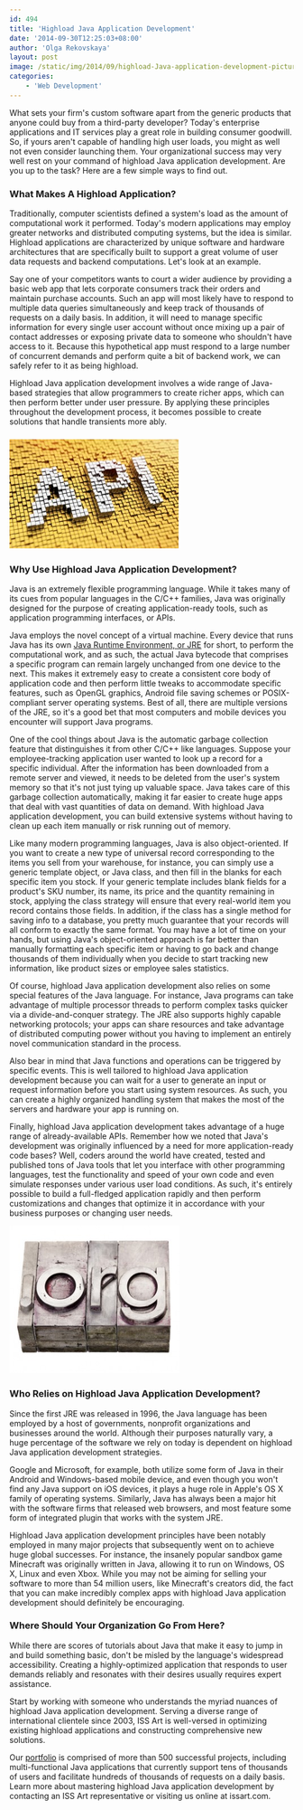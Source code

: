 ```yaml
---
id: 494
title: 'Highload Java Application Development'
date: '2014-09-30T12:25:03+08:00'
author: 'Olga Rekovskaya'
layout: post
image: /static/img/2014/09/highload-Java-application-development-picture.jpg
categories:
    - 'Web Development'
---
```


What sets your firm's custom software apart from the generic products that anyone could buy from a third-party developer? Today's enterprise applications and IT services play a great role in building consumer goodwill. So, if yours aren't capable of handling high user loads, you might as well not even consider launching them. Your organizational success may very well rest on your command of highload Java application development. Are you up to the task? Here are a few simple ways to find out.

### What Makes A Highload Application?

Traditionally, computer scientists defined a system's load as the amount of computational work it performed. Today's modern applications may employ greater networks and distributed computing systems, but the idea is similar. Highload applications are characterized by unique software and hardware architectures that are specifically built to support a great volume of user data requests and backend computations. Let's look at an example.

Say one of your competitors wants to court a wider audience by providing a basic web app that lets corporate consumers track their orders and maintain purchase accounts. Such an app will most likely have to respond to multiple data queries simultaneously and keep track of thousands of requests on a daily basis. In addition, it will need to manage specific information for every single user account without once mixing up a pair of contact addresses or exposing private data to someone who shouldn't have access to it. Because this hypothetical app must respond to a large number of concurrent demands and perform quite a bit of backend work, we can safely refer to it as being highload.

Highload Java application development involves a wide range of Java-based strategies that allow programmers to create richer apps, which can then perform better under user pressure. By applying these principles throughout the development process, it becomes possible to create solutions that handle transients more ably.

### ![Picture of API that is pixelated and embossed.](/static/img/2014/10/highload-Java-application-development-api-300x193.jpg)

### Why Use Highload Java Application Development?

Java is an extremely flexible programming language. While it takes many of its cues from popular languages in the C/C++ families, Java was originally designed for the purpose of creating application-ready tools, such as application programming interfaces, or APIs.

Java employs the novel concept of a virtual machine. Every device that runs Java has its own [Java Runtime Environment, or JRE](http://en.wikipedia.org/wiki/Java_virtual_machine) for short, to perform the computational work, and as such, the actual Java bytecode that comprises a specific program can remain largely unchanged from one device to the next. This makes it extremely easy to create a consistent core body of application code and then perform little tweaks to accommodate specific features, such as OpenGL graphics, Android file saving schemes or POSIX-compliant server operating systems. Best of all, there are multiple versions of the JRE, so it's a good bet that most computers and mobile devices you encounter will support Java programs.

One of the cool things about Java is the automatic garbage collection feature that distinguishes it from other C/C++ like languages. Suppose your employee-tracking application user wanted to look up a record for a specific individual. After the information has been downloaded from a remote server and viewed, it needs to be deleted from the user's system memory so that it's not just tying up valuable space. Java takes care of this garbage collection automatically, making it far easier to create huge apps that deal with vast quantities of data on demand. With highload Java application development, you can build extensive systems without having to clean up each item manually or risk running out of memory.

Like many modern programming languages, Java is also object-oriented. If you want to create a new type of universal record corresponding to the items you sell from your warehouse, for instance, you can simply use a generic template object, or Java class, and then fill in the blanks for each specific item you stock. If your generic template includes blank fields for a product's SKU number, its name, its price and the quantity remaining in stock, applying the class strategy will ensure that every real-world item you record contains those fields. In addition, if the class has a single method for saving info to a database, you pretty much guarantee that your records will all conform to exactly the same format. You may have a lot of time on your hands, but using Java's object-oriented approach is far better than manually formatting each specific item or having to go back and change thousands of them individually when you decide to start tracking new information, like product sizes or employee sales statistics.

Of course, highload Java application development also relies on some special features of the Java language. For instance, Java programs can take advantage of multiple processor threads to perform complex tasks quicker via a divide-and-conquer strategy. The JRE also supports highly capable networking protocols; your apps can share resources and take advantage of distributed computing power without you having to implement an entirely novel communication standard in the process.

Also bear in mind that Java functions and operations can be triggered by specific events. This is well tailored to highload Java application development because you can wait for a user to generate an input or request information before you start using system resources. As such, you can create a highly organized handling system that makes the most of the servers and hardware your app is running on.

Finally, highload Java application development takes advantage of a huge range of already-available APIs. Remember how we noted that Java's development was originally influenced by a need for more application-ready code bases? Well, coders around the world have created, tested and published tons of Java tools that let you interface with other programming languages, test the functionality and speed of your own code and even simulate responses under various user load conditions. As such, it's entirely possible to build a full-fledged application rapidly and then perform customizations and changes that optimize it in accordance with your business purposes or changing user needs.

![non-profit organization for highload Java application development](/static/img/2014/10/non-profit-e1411724736336.jpg)

### Who Relies on Highload Java Application Development?

Since the first JRE was released in 1996, the Java language has been employed by a host of governments, nonprofit organizations and businesses around the world. Although their purposes naturally vary, a huge percentage of the software we rely on today is dependent on highload Java application development strategies.

Google and Microsoft, for example, both utilize some form of Java in their Android and Windows-based mobile device, and even though you won't find any Java support on iOS devices, it plays a huge role in Apple's OS X family of operating systems. Similarly, Java has always been a major hit with the software firms that released web browsers, and most feature some form of integrated plugin that works with the system JRE.

Highload Java application development principles have been notably employed in many major projects that subsequently went on to achieve huge global successes. For instance, the insanely popular sandbox game Minecraft was originally written in Java, allowing it to run on Windows, OS X, Linux and even Xbox. While you may not be aiming for selling your software to more than 54 million users, like Minecraft's creators did, the fact that you can make incredibly complex apps with highload Java application development should definitely be encouraging.

### Where Should Your Organization Go From Here?

While there are scores of tutorials about Java that make it easy to jump in and build something basic, don't be misled by the language's widespread accessibility. Creating a highly-optimized application that responds to user demands reliably and resonates with their desires usually requires expert assistance.

Start by working with someone who understands the myriad nuances of highload Java application development. Serving a diverse range of international clientele since 2003, ISS Art is well-versed in optimizing existing highload applications and constructing comprehensive new solutions.

Our [portfolio](https://www.issart.com/en/portfolio) is comprised of more than 500 successful projects, including multi-functional Java applications that currently support tens of thousands of users and facilitate hundreds of thousands of requests on a daily basis. Learn more about mastering highload Java application development by contacting an ISS Art representative or visiting us online at issart.com.